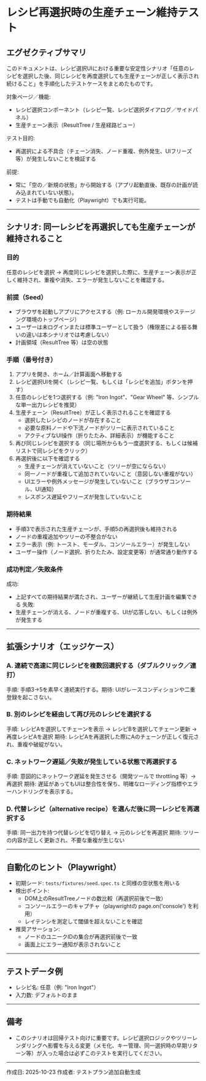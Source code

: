 # レシピ再選択時の生産チェーン維持テスト

## エグゼクティブサマリ

このドキュメントは、レシピ選択UIにおける重要な安定性シナリオ「任意のレシピを選択した後、同じレシピを再度選択しても生産チェーンが正しく表示され続けること」を手順化したテストケースをまとめたものです。

対象ページ／機能:
- レシピ選択コンポーネント（レシピ一覧、レシピ選択ダイアログ／サイドパネル）
- 生産チェーン表示（ResultTree / 生産経路ビュー）

テスト目的:
- 再選択による不具合（チェーン消失、ノード重複、例外発生、UIフリーズ等）が発生しないことを検証する

前提:
- 常に「空の／新規の状態」から開始する（アプリ起動直後、既存の計画が読み込まれていない状態）。
- テストは手動でも自動化（Playwright）でも実行可能。

---

## シナリオ: 同一レシピを再選択しても生産チェーンが維持されること

### 目的
任意のレシピを選択 → 再度同じレシピを選択した際に、生産チェーン表示が正しく維持され、重複や消失、エラーが発生しないことを確認する。

### 前提（Seed）
- ブラウザを起動しアプリにアクセスする（例: ローカル開発環境やステージング環境のトップページ）
- ユーザーは未ログインまたは標準ユーザーとして扱う（権限差による振る舞いの違いは本シナリオでは考慮しない）
- 計画領域（ResultTree 等）は空の状態

### 手順（番号付き）
1. アプリを開き、ホーム／計算画面へ移動する
2. レシピ選択UIを開く（レシピ一覧、もしくは「レシピを追加」ボタンを押す）
3. 任意のレシピを1つ選択する（例: "Iron Ingot"、"Gear Wheel" 等、シンプルな単一出力レシピを推奨）
4. 生産チェーン（ResultTree）が正しく表示されることを確認する
   - 選択したレシピのノードが存在すること
   - 必要な原料ノードや下流ノードがツリーに表示されていること
   - アクティブなUI操作（折りたたみ、詳細表示）が機能すること
5. 再び同じレシピを選択する（同じ場所からもう一度選択する、もしくは候補リストで同レシピをクリック）
6. 再選択後に以下を確認する
   - 生産チェーンが消えていないこと（ツリーが空にならない）
   - 同一ノードが重複して追加されていないこと（意図しない重複がない）
   - UIエラーや例外メッセージが発生していないこと（ブラウザコンソール、UI通知）
   - レスポンス遅延やフリーズが発生していないこと

### 期待結果
- 手順3で表示された生産チェーンが、手順5の再選択後も維持される
- ノードの重複追加やツリーの不整合がない
- エラー表示（例: トースト、モーダル、コンソールエラー）が発生しない
- ユーザー操作（ノード選択、折りたたみ、設定変更等）が通常通り動作する

### 成功判定／失敗条件
成功:
- 上記すべての期待結果が満たされ、ユーザーが継続して生産計画を編集できる
失敗:
- 生産チェーンが消える、ノードが重複する、UIが応答しない、もしくは例外が発生する

---

## 拡張シナリオ（エッジケース）

### A. 連続で高速に同じレシピを複数回選択する（ダブルクリック／連打）
手順: 手順3→5を素早く連続実行する。期待: UIがレースコンディションや二重登録を起こさない。

### B. 別のレシピを経由して再び元のレシピを選択する
手順: レシピAを選択してチェーンを表示 → レシピBを選択してチェーン更新 → 再度レシピAを選択
期待: レシピAを再選択した際にAのチェーンが正しく復元され、重複や破綻がない。

### C. ネットワーク遅延／失敗が発生している状態で再選択する
手順: 意図的にネットワーク遅延を発生させる（開発ツールで throttling 等）→ 再選択
期待: 遅延があってもUIは整合性を保ち、明確なローディング指標やエラーハンドリングを表示する。

### D. 代替レシピ（alternative recipe）を選んだ後に同一レシピを再選択する
手順: 同一出力を持つ代替レシピを切り替え → 元のレシピを再選択
期待: ツリーの内容が正しく更新され、不要な重複が生じない

---

## 自動化のヒント（Playwright）
- 初期シード: `tests/fixtures/seed.spec.ts` と同様の空状態を用いる
- 検出ポイント:
  - DOM上のResultTreeノードの数比較（再選択前後で一致）
  - コンソールエラーのキャプチャ（playwrightの page.on('console') を利用）
  - レイテンシを測定して閾値を超えないことを確認
- 推奨アサーション:
  - ノードのユニークIDの集合が再選択前後で一致
  - 画面上にエラー通知が表示されないこと

---

## テストデータ例
- レシピ名: 任意（例: "Iron Ingot"）
- 入力数: デフォルトのまま


---

## 備考
- このシナリオは回帰テスト向けに重要です。レシピ選択ロジックやツリーレンダリングへ影響を与える変更（メモ化、キー管理、同一選択時の早期リターン等）が入った場合は必ずこのテストを実行してください。


---

作成日: 2025-10-23
作成者: テストプラン追加自動生成
